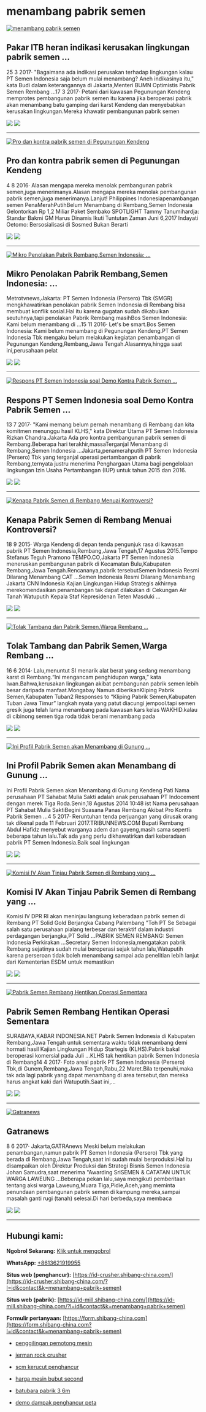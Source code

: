 # menambang pabrik semen

<a href="https://swt.shibang-china.com/?l=id&img&k=menambang+pabrik+semen" target="_blank">![menambang pabrik semen](http://static.shibang-china.com/all-800x300/762.jpg)</a>

## Pakar ITB heran indikasi kerusakan lingkungan pabrik semen …
25 3 2017· "Bagaimana ada indikasi perusakan terhadap lingkungan kalau PT Semen Indonesia saja belum mulai menambang? Aneh indikasinya itu," kata Budi dalam keterangannya di Jakarta,Menteri BUMN Optimistis Pabrik Semen Rembang …17 3 2017· Petani dari kawasan Pegunungan Kendeng memprotes pembangunan pabrik semen itu karena jika beroperasi pabrik akan menambang batu gamping dari karst Kendeng dan menyebabkan kerusakan lingkungan.Mereka khawatir pembangunan pabrik semen


<a href="https://whatsapp.shibangsoft.com/WhatsApp.php" target="_blank" title="WhatsApp">![](http://static.shibang-china.com/icon/whatsapp.png)</a> <a href="https://swt.shibang-china.com/?l=id&icon&k=menambang+pabrik+semen" target="_blank">![](http://static.shibang-china.com/icon/chat-id.png)</a>

---

<a href="https://swt.shibang-china.com/?l=id&img&k=menambang+pabrik+semen" target="_blank">![Pro dan kontra pabrik semen di Pegunungan Kendeng](http://static.shibang-china.com/all-800x300/55.jpg)</a>

## Pro dan kontra pabrik semen di Pegunungan Kendeng
4 8 2016· Alasan mengapa mereka menolak pembangunan pabrik semen,juga menerimanya.Alasan mengapa mereka menolak pembangunan pabrik semen,juga menerimanya.Lanjut! Philippines Indonesiapenambangan semen PenaMerahPutihBelum Menambang di Rembang,Semen Indonesia Gelontorkan Rp 1,2 Miliar Paket Sembako SPOTLIGHT Tammy Tanumihardja: Standar Bakmi GM Harus Dinamis Ikuti Tuntutan Zaman Juni 6,2017 Indayati Oetomo: Bersosialisasi di Sosmed Bukan Berarti


<a href="https://whatsapp.shibangsoft.com/WhatsApp.php" target="_blank" title="WhatsApp">![](http://static.shibang-china.com/icon/whatsapp.png)</a> <a href="https://swt.shibang-china.com/?l=id&icon&k=menambang+pabrik+semen" target="_blank">![](http://static.shibang-china.com/icon/chat-id.png)</a>

---

<a href="https://swt.shibang-china.com/?l=id&img&k=menambang+pabrik+semen" target="_blank">![Mikro Penolakan Pabrik Rembang,Semen Indonesia: …](http://static.shibang-china.com/all-800x300/470.jpg)</a>

## Mikro Penolakan Pabrik Rembang,Semen Indonesia: …
Metrotvnews,Jakarta: PT Semen Indonesia (Persero) Tbk (SMGR) mengkhawatirkan penolakan pabrik Semen Indonesia di Rembang bisa membuat konflik sosial.Hal itu karena gugatan sudah dikabulkan seutuhnya,tapi penolakan Pabrik Rembang masihBos Semen Indonesia: Kami belum menambang di …15 11 2016· Let's be smart.Bos Semen Indonesia: Kami belum menambang di Pegunungan Kendeng.PT Semen Indonesia Tbk mengaku belum melakukan kegiatan penambangan di Pegunungan Kendeng,Rembang,Jawa Tengah.Alasannya,hingga saat ini,perusahaan pelat


<a href="https://whatsapp.shibangsoft.com/WhatsApp.php" target="_blank" title="WhatsApp">![](http://static.shibang-china.com/icon/whatsapp.png)</a> <a href="https://swt.shibang-china.com/?l=id&icon&k=menambang+pabrik+semen" target="_blank">![](http://static.shibang-china.com/icon/chat-id.png)</a>

---

<a href="https://swt.shibang-china.com/?l=id&img&k=menambang+pabrik+semen" target="_blank">![Respons PT Semen Indonesia soal Demo Kontra Pabrik Semen …](http://static.shibang-china.com/all-800x300/311.jpg)</a>

## Respons PT Semen Indonesia soal Demo Kontra Pabrik Semen …
13 7 2017· "Kami memang belum pernah menambang di Rembang dan kita komitmen menunggu hasil KLHS," kata Direktur Utama PT Semen Indonesia Rizkan Chandra.Jakarta Ada pro kontra pembangunan pabrik semen di Rembang.Beberapa hari terakhir,massaTerganjal Menambang di Rembang,Semen Indonesia …Jakarta,penamerahputih PT Semen Indonesia (Persero) Tbk yang terganjal operasi pertambangan di pabrik Rembang,ternyata justru menerima Penghargaan Utama bagi pengelolaan lingkungan Izin Usaha Pertambangan (IUP) untuk tahun 2015 dan 2016.


<a href="https://whatsapp.shibangsoft.com/WhatsApp.php" target="_blank" title="WhatsApp">![](http://static.shibang-china.com/icon/whatsapp.png)</a> <a href="https://swt.shibang-china.com/?l=id&icon&k=menambang+pabrik+semen" target="_blank">![](http://static.shibang-china.com/icon/chat-id.png)</a>

---

<a href="https://swt.shibang-china.com/?l=id&img&k=menambang+pabrik+semen" target="_blank">![Kenapa Pabrik Semen di Rembang Menuai Kontroversi?](http://static.shibang-china.com/all-800x300/1357.jpg)</a>

## Kenapa Pabrik Semen di Rembang Menuai Kontroversi?
18 9 2015· Warga Kendeng di depan tenda pengunjuk rasa di kawasan pabrik PT Semen Indonesia,Rembang,Jawa Tengah,17 Agustus 2015.Tempo Stefanus Teguh Pramono TEMPO.CO,Jakarta PT Semen Indonesia meneruskan pembangunan pabrik di Kecamatan Bulu,Kabupaten Rembang,Jawa Tengah.Rencananya,pabrik tersebutSemen Indonesia Resmi Dilarang Menambang CAT …Semen Indonesia Resmi Dilarang Menambang Jakarta CNN Indonesia Kajian Lingkungan Hidup Strategis akhirnya merekomendasikan penambangan tak dapat dilakukan di Cekungan Air Tanah Watuputih Kepala Staf Kepresidenan Teten Masduki …


<a href="https://whatsapp.shibangsoft.com/WhatsApp.php" target="_blank" title="WhatsApp">![](http://static.shibang-china.com/icon/whatsapp.png)</a> <a href="https://swt.shibang-china.com/?l=id&icon&k=menambang+pabrik+semen" target="_blank">![](http://static.shibang-china.com/icon/chat-id.png)</a>

---

<a href="https://swt.shibang-china.com/?l=id&img&k=menambang+pabrik+semen" target="_blank">![Tolak Tambang dan Pabrik Semen,Warga Rembang …](http://static.shibang-china.com/all-800x300/1366.jpg)</a>

## Tolak Tambang dan Pabrik Semen,Warga Rembang …
16 6 2014· Lalu,menuntut SI menarik alat berat yang sedang menambang karst di Rembang.“Ini mengancam penghidupan warga,” kata Iwan.Bahwa,kerusakan lingkungan akibat pembangunan pabrik semen lebih besar daripada manfaat.Mongabay Namun diberikanKliping Pabrik Semen,Kabupaten Tuban2 Responses to “Kliping Pabrik Semen,Kabupaten Tuban Jawa Timur” langkah nyata yang patut diacungi jempool.tapi semen gresik juga telah lama menambang pada kawasan kars kelas WAKHID.kalau di cibinong semen tiga roda tidak berani menambang pada


<a href="https://whatsapp.shibangsoft.com/WhatsApp.php" target="_blank" title="WhatsApp">![](http://static.shibang-china.com/icon/whatsapp.png)</a> <a href="https://swt.shibang-china.com/?l=id&icon&k=menambang+pabrik+semen" target="_blank">![](http://static.shibang-china.com/icon/chat-id.png)</a>

---

<a href="https://swt.shibang-china.com/?l=id&img&k=menambang+pabrik+semen" target="_blank">![Ini Profil Pabrik Semen akan Menambang di Gunung …](http://static.shibang-china.com/all-800x300/1216.jpg)</a>

## Ini Profil Pabrik Semen akan Menambang di Gunung …
Ini Profil Pabrik Semen akan Menambang di Gunung Kendeng Pati Nama perusahaan PT Sahabat Mulia Sakti adalah anak perusahaan PT Indocement dengan merek Tiga Roda.Senin,18 Agustus 2014 10:48 ist Nama perusahaan PT Sahabat Mulia SaktiBegini Suasana Panas Rembang Akibat Pro Kontra Pabrik Semen …4 5 2017· Reruntuhan tenda perjuangan yang dirusak orang tak dikenal pada 11 Februari 2017.TRIBUNNEWS.COM Bupati Rembang Abdul Hafidz menyebut warganya adem dan gayeng,masih sama seperti beberapa tahun lalu.Tak ada yang perlu dikhawatirkan dari keberadaan pabrik PT Semen Indonesia.Baik soal lingkungan


<a href="https://whatsapp.shibangsoft.com/WhatsApp.php" target="_blank" title="WhatsApp">![](http://static.shibang-china.com/icon/whatsapp.png)</a> <a href="https://swt.shibang-china.com/?l=id&icon&k=menambang+pabrik+semen" target="_blank">![](http://static.shibang-china.com/icon/chat-id.png)</a>

---

<a href="https://swt.shibang-china.com/?l=id&img&k=menambang+pabrik+semen" target="_blank">![Komisi IV Akan Tinjau Pabrik Semen di Rembang yang …](http://static.shibang-china.com/all-800x300/250.jpg)</a>

## Komisi IV Akan Tinjau Pabrik Semen di Rembang yang …
Komisi IV DPR RI akan meninjau langsung keberadaan pabrik semen di Rembang PT Solid Gold Berjangka Cabang Palembang "Toh PT Se Sebagai salah satu perusahaan pialang terbesar dan teraktif dalam industri perdagangan berjangka,PT Solid …PABRIK SEMEN REMBANG: Semen Indonesia Perkirakan …Secretary Semen Indonesia,mengatakan pabrik Rembang sejatinya sudah mulai beroperasi sejak tahun lalu,Watuputih karena perseroan tidak boleh menambang sampai ada penelitian lebih lanjut dari Kementerian ESDM untuk memastikan


<a href="https://whatsapp.shibangsoft.com/WhatsApp.php" target="_blank" title="WhatsApp">![](http://static.shibang-china.com/icon/whatsapp.png)</a> <a href="https://swt.shibang-china.com/?l=id&icon&k=menambang+pabrik+semen" target="_blank">![](http://static.shibang-china.com/icon/chat-id.png)</a>

---

<a href="https://swt.shibang-china.com/?l=id&img&k=menambang+pabrik+semen" target="_blank">![Pabrik Semen Rembang Hentikan Operasi Sementara](http://static.shibang-china.com/all-800x300/907.jpg)</a>

## Pabrik Semen Rembang Hentikan Operasi Sementara
SURABAYA,KABAR INDONESIA.NET Pabrik Semen Indonesia di Kabupaten Rembang,Jawa Tengah untuk sementara waktu tidak menambang demi hormati hasil Kajian Lingkungan Hidup Startegis (KLHS).Pabrik bakal beroperasi komersial pada Juli …KLHS tak hentikan pabrik Semen Indonesia di Rembang14 4 2017· Foto areal pabrik PT Semen Indonesia (Persero) Tbk,di Gunem,Rembang,Jawa Tengah,Rabu,22 Maret.Bila terpenuhi,maka tak ada lagi pabrik yang dapat menambang di area tersebut,dan mereka harus angkat kaki dari Watuputih.Saat ini,…


<a href="https://whatsapp.shibangsoft.com/WhatsApp.php" target="_blank" title="WhatsApp">![](http://static.shibang-china.com/icon/whatsapp.png)</a> <a href="https://swt.shibang-china.com/?l=id&icon&k=menambang+pabrik+semen" target="_blank">![](http://static.shibang-china.com/icon/chat-id.png)</a>

---

<a href="https://swt.shibang-china.com/?l=id&img&k=menambang+pabrik+semen" target="_blank">![Gatranews](http://static.shibang-china.com/all-800x300/265.jpg)</a>

## Gatranews
8 6 2017· Jakarta,GATRAnews Meski belum melakukan penambangan,namun pabrik PT Semen Indonesia (Persero) Tbk yang berada di Rembang,Jawa Tengah,saat ini sudah mulai berproduksi.Hal itu disampaikan oleh Direktur Produksi dan Strategi Bisnis Semen Indonesia Johan Samudra,saat menerima "Awarding SriSEMEN & CATATAN UNTUK WARGA LAWEUNG …Beberapa pekan lalu,saya mengikuti pemberitaan tentang aksi warga Laweung,Muara Tiga,Pidie,Aceh,yang meminta penundaan pembangunan pabrik semen di kampung mereka,sampai masalah ganti rugi (tanah) selesai.Di hari berbeda,saya membaca


<a href="https://whatsapp.shibangsoft.com/WhatsApp.php" target="_blank" title="WhatsApp">![](http://static.shibang-china.com/icon/whatsapp.png)</a> <a href="https://swt.shibang-china.com/?l=id&icon&k=menambang+pabrik+semen" target="_blank">![](http://static.shibang-china.com/icon/chat-id.png)</a>

---
## Hubungi kami:

**Ngobrol Sekarang:** [Klik untuk mengobrol](https://swt.shibang-china.com?l=id&contact&k=menambang+pabrik+semen)

**WhatsApp:**  [+8613621919955](https://whatsapp.shibangsoft.com/WhatsApp.php)

**Situs web (penghancur):** [https://id-crusher.shibang-china.com/](https://id-crusher.shibang-china.com/?l=id&contact&k=menambang+pabrik+semen)

**Situs web (pabrik):** [https://id-mill.shibang-china.com/](https://id-mill.shibang-china.com/?l=id&contact&k=menambang+pabrik+semen)

**Formulir pertanyaan:** [https://form.shibang-china.com](https://form.shibang-china.com?l=id&contact&k=menambang+pabrik+semen)

* [penggilingan pemotong mesin](../25/penggilingan%20pemotong%20mesin.md)

* [jerman rock crusher](../19/jerman%20rock%20crusher.md)

* [scm kerucut penghancur](../28/scm%20kerucut%20penghancur.md)

* [harga mesin bubut second](../28/harga%20mesin%20bubut%20second.md)

* [batubara pabrik 3 6m](../28/batubara%20pabrik%203%206m.md)

* [demo dampak penghancur peta](../22/demo%20dampak%20penghancur%20peta.md)